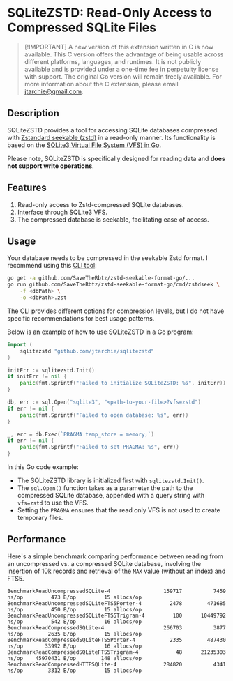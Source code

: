 # SQLiteZSTD: Read-Only Access to Compressed SQLite Files

> [!IMPORTANT] A new version of this extension written in C is now available.
> This C version offers the advantage of being usable across different
> platforms, languages, and runtimes. It is not publicly available and is
> provided under a one-time fee in perpetuity license with support. The original
> Go version will remain freely available. For more information about the C
> extension, please email jtarchie@gmail.com.

## Description

SQLiteZSTD provides a tool for accessing SQLite databases compressed with
[Zstandard seekable (zstd)](https://github.com/facebook/zstd/blob/216099a73f6ec19c246019df12a2877dada45cca/contrib/seekable_format/zstd_seekable_compression_format.md)
in a read-only manner. Its functionality is based on the
[SQLite3 Virtual File System (VFS) in Go](https://github.com/psanford/sqlite3vfs).

Please note, SQLiteZSTD is specifically designed for reading data and **does not
support write operations**.

## Features

1. Read-only access to Zstd-compressed SQLite databases.
2. Interface through SQLite3 VFS.
3. The compressed database is seekable, facilitating ease of access.

## Usage

Your database needs to be compressed in the seekable Zstd format. I recommend
using this [CLI tool](github.com/SaveTheRbtz/zstd-seekable-format-go):

```bash
go get -a github.com/SaveTheRbtz/zstd-seekable-format-go/...
go run github.com/SaveTheRbtz/zstd-seekable-format-go/cmd/zstdseek \
    -f <dbPath> \
    -o <dbPath>.zst
```

The CLI provides different options for compression levels, but I do not have
specific recommendations for best usage patterns.

Below is an example of how to use SQLiteZSTD in a Go program:

```go
import (
    sqlitezstd "github.com/jtarchie/sqlitezstd"
)

initErr := sqlitezstd.Init()
if initErr != nil {
    panic(fmt.Sprintf("Failed to initialize SQLiteZSTD: %s", initErr))
}

db, err := sql.Open("sqlite3", "<path-to-your-file>?vfs=zstd")
if err != nil {
    panic(fmt.Sprintf("Failed to open database: %s", err))
}

_, err = db.Exec(`PRAGMA temp_store = memory;`)
if err != nil {
    panic(fmt.Sprintf("Failed to set PRAGMA: %s", err))
}
```

In this Go code example:

- The SQLiteZSTD library is initialized first with `sqlitezstd.Init()`.
- The `sql.Open()` function takes as a parameter the path to the compressed
  SQLite database, appended with a query string with `vfs=zstd` to use the VFS.
- Setting the `PRAGMA` ensures that the read only VFS is not used to create
  temporary files.

## Performance

Here's a simple benchmark comparing performance between reading from an
uncompressed vs. a compressed SQLite database, involving the insertion of 10k
records and retrieval of the `MAX` value (without an index) and FTS5.

```
BenchmarkReadUncompressedSQLite-4              	  159717	      7459 ns/op	     473 B/op	      15 allocs/op
BenchmarkReadUncompressedSQLiteFTS5Porter-4    	    2478	    471685 ns/op	     450 B/op	      15 allocs/op
BenchmarkReadUncompressedSQLiteFTS5Trigram-4   	     100	  10449792 ns/op	     542 B/op	      16 allocs/op
BenchmarkReadCompressedSQLite-4                	  266703	      3877 ns/op	    2635 B/op	      15 allocs/op
BenchmarkReadCompressedSQLiteFTS5Porter-4      	    2335	    487430 ns/op	   33992 B/op	      16 allocs/op
BenchmarkReadCompressedSQLiteFTS5Trigram-4     	      48	  21235303 ns/op	45970431 B/op	     148 allocs/op
BenchmarkReadCompressedHTTPSQLite-4            	  284820	      4341 ns/op	    3312 B/op	      15 allocs/op
```
